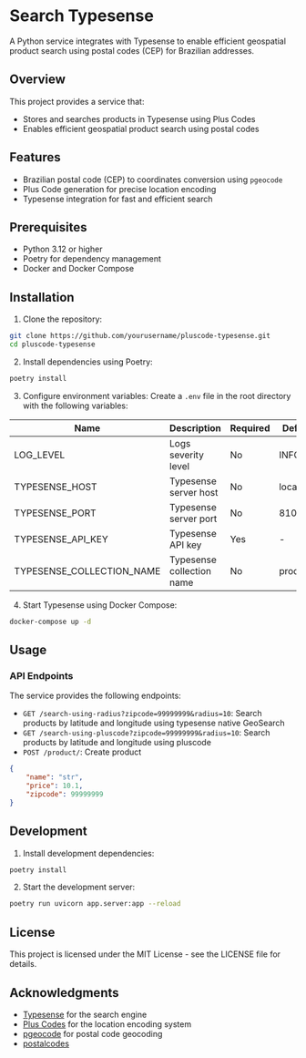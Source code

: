 # Search Typesense

A Python service integrates with Typesense to enable efficient geospatial product search using postal codes (CEP) for Brazilian addresses.

## Overview

This project provides a service that:
- Stores and searches products in Typesense using Plus Codes
- Enables efficient geospatial product search using postal codes

## Features

- Brazilian postal code (CEP) to coordinates conversion using `pgeocode`
- Plus Code generation for precise location encoding
- Typesense integration for fast and efficient search

## Prerequisites

- Python 3.12 or higher
- Poetry for dependency management
- Docker and Docker Compose

## Installation

1. Clone the repository:
```bash
git clone https://github.com/yourusername/pluscode-typesense.git
cd pluscode-typesense
```

2. Install dependencies using Poetry:
```bash
poetry install
```

3. Configure environment variables:
Create a `.env` file in the root directory with the following variables:

| Name                      | Description                  | Required | Default   |
|---------------------------|------------------------------|----------|-----------|
| LOG_LEVEL                 | Logs severity level          | No       | INFO      |
| TYPESENSE_HOST            | Typesense server host        | No       | localhost |
| TYPESENSE_PORT            | Typesense server port        | No       | 8108      |
| TYPESENSE_API_KEY         | Typesense API key            | Yes      | -         |
| TYPESENSE_COLLECTION_NAME | Typesense collection name    | No       | products  |

4. Start Typesense using Docker Compose:
```bash
docker-compose up -d
```

## Usage

### API Endpoints

The service provides the following endpoints:

- `GET /search-using-radius?zipcode=99999999&radius=10`: Search products by latitude and longitude using typesense native GeoSearch
- `GET /search-using-pluscode?zipcode=99999999&radius=10`: Search products by latitude and longitude using pluscode
- `POST /product/`: Create product
```json
{
    "name": "str",
    "price": 10.1,
    "zipcode": 99999999
}
```

## Development

1. Install development dependencies:
```bash
poetry install
```

2. Start the development server:
```bash
poetry run uvicorn app.server:app --reload
```

## License

This project is licensed under the MIT License - see the LICENSE file for details.

## Acknowledgments

- [Typesense](https://typesense.org/) for the search engine
- [Plus Codes](https://plus.codes/) for the location encoding system
- [pgeocode](https://github.com/symerio/pgeocode) for postal code geocoding
- [postalcodes](https://symerio.github.io/postal-codes-data/data/geonames/BR.txt)
